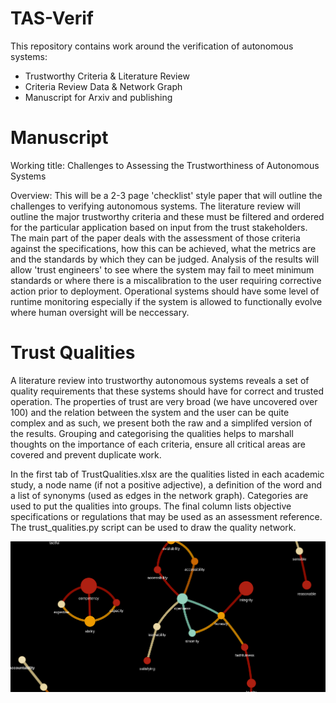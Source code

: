 # TAS-Verif

This repository contains work around the verification of autonomous systems:
- Trustworthy Criteria & Literature Review
- Criteria Review Data & Network Graph
- Manuscript for Arxiv and publishing

# Manuscript

Working title:
Challenges to Assessing the Trustworthiness of Autonomous Systems

Overview:
This will be a 2-3 page 'checklist' style paper that will outline the challenges to verifying autonomous systems. The literature review will outline the major trustworthy criteria and these must be filtered and ordered for the particular application based on input from the trust stakeholders. The main part of the paper deals with the assessment of those criteria against the specifications, how this can be achieved, what the metrics are and the standards by which they can be judged. Analysis of the results will allow 'trust engineers' to see where the system may fail to meet minimum standards or where there is a miscalibration to the user requiring corrective action prior to deployment. Operational systems should have some level of runtime monitoring especially if the system is allowed to functionally evolve where human oversight will be neccessary.

# Trust Qualities

A literature review into trustworthy autonomous systems reveals a set of quality requirements that these systems should have for correct and trusted operation. The properties of trust are very broad (we have uncovered over 100) and the relation between the system and the user can be quite complex and as such, we present both the raw and a simplifed version of the results. Grouping and categorising the qualities helps to marshall thoughts on the importance of each criteria, ensure all critical areas are covered and prevent duplicate work.

In the first tab of TrustQualities.xlsx are the qualities listed in each academic study, a node name (if not a positive adjective), a definition of the word and a list of synonyms (used as edges in the network graph). Categories are used to put the qualities into groups. The final column lists objective specifications or regulations that may be used as an assessment reference. The trust_qualities.py script can be used to draw the quality network.

![](trust_net_clip.png)
